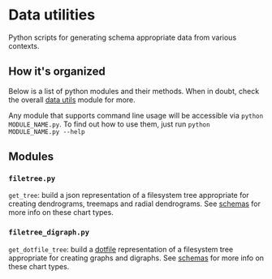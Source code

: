 # Data utilities

Python scripts for generating schema appropriate data from various contexts.

## How it's organized

Below is a list of python modules and their methods. When in doubt, check the overall [data utils](../flask_jsondash/data_utils/) module for more.

Any module that supports command line usage will be accessible via `python MODULE_NAME.py`. To find out how to use them, just run `python MODULE_NAME.py --help`

## Modules

### `filetree.py`

`get_tree`: build a json representation of a filesystem tree appropriate for creating dendrograms, treemaps and radial dendrograms. See [schemas](schemas.md#D3) for more info on these chart types.

### `filetree_digraph.py`

`get_dotfile_tree`: build a [dotfile](http://www.graphviz.org/doc/info/lang.html) representation of a filesystem tree appropriate for creating graphs and digraphs. See [schemas](schemas.md#Graph) for more info on these chart types.
